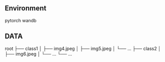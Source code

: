 ## Environment

pytorch
wandb

## DATA

root
├── class1
│   ├── img4.jpeg
│   ├── img5.jpeg
│   └── ...
├── class2
│   ├── img6.jpeg
│   └── ...
└── ...